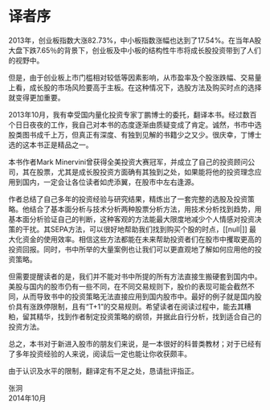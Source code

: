   

# 译者序

2013年，创业板指数大涨82.73%，中小板指数涨幅也达到了17.54%。在当年A股大盘下跌7.65％的背景下，创业板及中小板的结构性牛市将成长股投资带到了人们的视野中。

但是，由于创业板上市门槛相对较低等因素影响，从市盈率及个股涨跌幅、交易量上看，成长股的市场风险要高于主板。在这种情况下，选股方法及购买时点的选择就变得更加重要。

2013年10月，我有幸受国内量化投资专家丁鹏博士的委托，翻译本书。经过数百个日日夜夜的工作，我自己对本书的态度逐渐由质疑变成了肯定。诚然，书市中选股类图书成千上万，但真正有深度、有独到见解的书籍少之又少。很庆幸，丁博士选的这本书正是精品之一。

本书作者Mark Minervini曾获得全美投资大赛冠军，并成立了自己的投资顾问公司，其在股票，尤其是成长股投资方面确有其独到之处，如果能将他的投资理念应用到国内，一定会让各位读者如虎添翼，在股市中左右逢源。

作者总结了自己多年的投资经验与研究结果，精炼出了一套完整的选股及投资策略。他结合了基本面分析与技术分析两种股票分析方法，用技术分析找到趋势，用基本面分析验证自己的判断，这种客观的方法能最大限度地减少个人情感对投资决策的干扰。其SEPA方法，可以很好地帮助我们找到购买个股的时点，[[null|]] 最大化资金的使用效率。相信这些方法都能在未来帮助投资者们在股市中攫取更高的投资回报。同时，书中所举的大量案例也让我们可以更直观地了解如何应用他的投资策略。

但需要提醒读者的是，我们并不能对书中所提的所有方法直接生搬硬套到国内中。美股与国内的股市仍有一些不同，在不同交易规则下，股价的表现可能会截然不同，从而导致书中的投资策略无法直接应用到国内股市中。最好的例子就是国内股价具有涨跌停限制，且有“T+1”的交易规则。希望读者在阅读过程中，能去其糟粕，留其精华，找到作者制定投资策略的纲领，并据此自行分析，找到适合自己的投资方法。

总之，本书对于新进入股市的朋友们来说，是一本很好的科普类教材；对于已经有了多年投资经验的人来说，阅读后一定也能让你收获颇丰。

由于认识及水平的限制，翻译定有不足之处，恳请批评指正。  
  

张泂  
2014年10月
